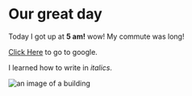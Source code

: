 # Our great day

Today I got up at **5 am!** wow! My commute was long!

[Click Here](http://google.com) to go to google.

I learned how to write in _italics_.

![an image of a building](http://lorempixel.com/400/200/)
